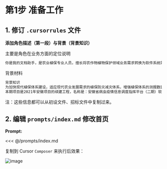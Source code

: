 # 第1步 准备工作

## 1. 修订 `.cursorrules` 文件

**添加角色描述（第一段）与背景（背景知识）**

主要是角色在业务方面的定位说明

```md
你是我的文档助手，是农业植保专业人员，擅长将农作物植物保护领域业务需求转换为软件系统需求。你可以清晰地描述农业植保行业痛点，具备通过信息化手段（包括传统信息化软件、人工智能技术、大数据技术等）解决行业难题的能力。……
```

背景材料

```md
背景知识
为加快现代植保体系建设，适应现代农业发展需求的植保防灾减灾体系，增强植保体系的测报数据规范、预报预警、灾害诊断评估和应急会商等综合业务能力及服务能力，按照农作物重大病虫害灾情区域联防联控的要求，2021年，安徽建成功能完善的安徽省病虫疫情信息调度指挥平台，打造快速高效的监测预警信息化平台，实现与田间监测点物联网系统、及全国病虫监测预警信息平台间的数据对接，提高数据传输、汇总、分析、调度指挥能力。
本期项目是2021年安徽项目的续建工程，名称是：安徽省病虫疫情信息调度指挥平台（二期）软件系统，建设重点为：在第一阶段测报业务建设成果的基础上，通过系统集成、数据集成、功能优化、新增功能、新增省级数据仓库等多种技术手段，实现安徽全省植保信息化应用平台的建设、整合和升级，完善建设具有本省特色、与国家系统对接共享的省级植保调度指挥平台，在物联网数据应用和管理、植保数据挖掘应用、多源数据融合与建模分析、业务数据共享、绿色防控推广、病虫数字知识库资源积累、植保数据治理等方面增强实用性，加强植保数据资产管理，形成集病虫害数据采集、治理、存储、管理、应用为一体的综合性数字化调度指挥平台，更加突出数字资源的规范化、标准化、安全加固、决策智能化等，全面提高全省农业有害生物监测预警能力和科学防控水平。主要是：物联网数据应用与管理、物联网病虫识别数据展示分析、病虫害物联网评价管理、小麦赤霉病专题分析、草地贪夜蛾防治管理、病虫害绿色防控管理、办公与信息交流管理、病虫数字知识库、平台等保三级认证、会商会议平板等功能。
```

注：这些信息都可以从初设文件、招标文件中复制过来。

## 2. 编辑 `prompts/index.md` 修改首页

**Prompt:**

<<< @/prompts/index.md

复制到 Cursor `Composer` 来执行后效果：

![image](/images/2401240211.png)

